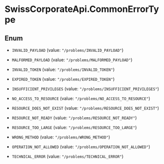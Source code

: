 # SwissCorporateApi.CommonErrorType

## Enum


* `INVALID_PAYLOAD` (value: `"/problems/INVALID_PAYLOAD"`)

* `MALFORMED_PAYLOAD` (value: `"/problems/MALFORMED_PAYLOAD"`)

* `INVALID_TOKEN` (value: `"/problems/INVALID_TOKEN"`)

* `EXPIRED_TOKEN` (value: `"/problems/EXPIRED_TOKEN"`)

* `INSUFFICIENT_PRIVILEGES` (value: `"/problems/INSUFFICIENT_PRIVILEGES"`)

* `NO_ACCESS_TO_RESOURCE` (value: `"/problems/NO_ACCESS_TO_RESOURCE"`)

* `RESOURCE_DOES_NOT_EXIST` (value: `"/problems/RESOURCE_DOES_NOT_EXIST"`)

* `RESOURCE_NOT_READY` (value: `"/problems/RESOURCE_NOT_READY"`)

* `RESOURCE_TOO_LARGE` (value: `"/problems/RESOURCE_TOO_LARGE"`)

* `WRONG_METHOD` (value: `"/problems/WRONG_METHOD"`)

* `OPERATION_NOT_ALLOWED` (value: `"/problems/OPERATION_NOT_ALLOWED"`)

* `TECHNICAL_ERROR` (value: `"/problems/TECHNICAL_ERROR"`)


